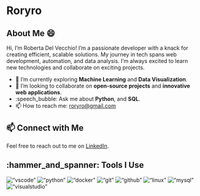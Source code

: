 # Roryro
## About Me :smile:
Hi, I’m Roberta Del Vecchio! I’m a passionate developer with a knack for creating efficient, scalable solutions. My journey in tech spans web development, automation, and data analysis. I’m always excited to learn new technologies and collaborate on exciting projects.
- :seedling: I’m currently exploring **Machine Learning** and **Data Visualization**.
- :handshake: I’m looking to collaborate on **open-source projects** and **innovative web applications**.
- :speech_bubble:   Ask me about **Python**, and **SQL**.
- :mailbox: How to reach me: [roryro@gmail.com](roryro@gmail.com)
## :mailbox: Connect with Me
Feel free to reach out to me on [LinkedIn](www.linkedin.com/in/roberta-del-vecchio-04a58188).
## :hammer_and_spanner:   Tools I Use
<p align=“left”>
<img src=“https://cdn.jsdelivr.net/gh/devicons/devicon/icons/vscode/vscode-original.svg” alt=“vscode” width=“30" height=“30”/>
<img src=“https://cdn.jsdelivr.net/gh/devicons/devicon/icons/python/python-original.svg” alt=“python” width=“30" height=“30”/>
<img src=“https://cdn.jsdelivr.net/gh/devicons/devicon/icons/docker/docker-original.svg” alt=“docker” width=“30" height=“30”/>
<img src=“https://cdn.jsdelivr.net/gh/devicons/devicon/icons/git/git-original.svg” alt=“git” width=“30" height=“30”/>
<img src=“https://cdn.jsdelivr.net/gh/devicons/devicon/icons/github/github-original-wordmark.svg” alt=“github” width=“30" height=“30”/>
<img src=“https://cdn.jsdelivr.net/gh/devicons/devicon/icons/linux/linux-original.svg” alt=“linux” width=“30" height=“30”/>
<img src=“https://cdn.jsdelivr.net/gh/devicons/devicon/icons/mysql/mysql-original-wordmark.svg” alt=“mysql” width=“30" height=“30”/>
<img src=“https://cdn.jsdelivr.net/gh/devicons/devicon/icons/visualstudio/visualstudio-plain.svg” alt=“visualstudio” width=“30" height=“30”/>
</p>
